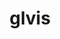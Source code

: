---
title: "glvis"
layout: cache
categories: [package, develop]
meta: {"compilers": ["gcc@=11.4.0", "oneapi@=2024.2.1"], "num_specs": 22, "num_specs_by_stack": {"e4s": 12, "e4s-oneapi": 10, "root": 22}, "oss": ["ubuntu22.04"], "platforms": ["linux"], "stacks": ["e4s", "e4s-oneapi", "root"], "targets": ["x86_64_v3"], "versions": ["4.2"]}
spec_details: [{"compiler": "gcc@=11.4.0", "hash": "6bx2yvmlr3ihq4mhl33xho4ujk5trorf", "os": "ubuntu22.04", "platform": "linux", "size": "-", "stacks": ["e4s", "root"], "tarball": "https://binaries.spack.io/develop/build_cache/linux-ubuntu22.04-x86_64_v3/gcc-11.4.0/glvis-4.2/linux-ubuntu22.04-x86_64_v3-gcc-11.4.0-glvis-4.2-6bx2yvmlr3ihq4mhl33xho4ujk5trorf.spack", "target": "x86_64_v3", "variants": ["build_system=makefile", "+fonts", "screenshots=png"], "versions": ["4.2"]}, {"compiler": "gcc@=11.4.0", "hash": "bstsqnsuwfgecaiobzpryw7eq34rrmrv", "os": "ubuntu22.04", "platform": "linux", "size": "-", "stacks": ["e4s", "root"], "tarball": "https://binaries.spack.io/develop/build_cache/linux-ubuntu22.04-x86_64_v3/gcc-11.4.0/glvis-4.2/linux-ubuntu22.04-x86_64_v3-gcc-11.4.0-glvis-4.2-bstsqnsuwfgecaiobzpryw7eq34rrmrv.spack", "target": "x86_64_v3", "variants": ["build_system=makefile", "+fonts", "screenshots=png"], "versions": ["4.2"]}, {"compiler": "gcc@=11.4.0", "hash": "darjiirocs33mrlxnrkcue7ykdrtovao", "os": "ubuntu22.04", "platform": "linux", "size": "-", "stacks": ["e4s", "root"], "tarball": "https://binaries.spack.io/develop/build_cache/linux-ubuntu22.04-x86_64_v3/gcc-11.4.0/glvis-4.2/linux-ubuntu22.04-x86_64_v3-gcc-11.4.0-glvis-4.2-darjiirocs33mrlxnrkcue7ykdrtovao.spack", "target": "x86_64_v3", "variants": ["build_system=makefile", "+fonts", "screenshots=png"], "versions": ["4.2"]}, {"compiler": "gcc@=11.4.0", "hash": "dmh5y3hful3ivw47o5euhcvf7jxqzpii", "os": "ubuntu22.04", "platform": "linux", "size": "-", "stacks": ["e4s", "root"], "tarball": "https://binaries.spack.io/develop/build_cache/linux-ubuntu22.04-x86_64_v3/gcc-11.4.0/glvis-4.2/linux-ubuntu22.04-x86_64_v3-gcc-11.4.0-glvis-4.2-dmh5y3hful3ivw47o5euhcvf7jxqzpii.spack", "target": "x86_64_v3", "variants": ["build_system=makefile", "+fonts", "screenshots=png"], "versions": ["4.2"]}, {"compiler": "gcc@=11.4.0", "hash": "gwwlqtx6nqjypz54ksysn7mqwkqxavz7", "os": "ubuntu22.04", "platform": "linux", "size": "-", "stacks": ["e4s", "root"], "tarball": "https://binaries.spack.io/develop/build_cache/linux-ubuntu22.04-x86_64_v3/gcc-11.4.0/glvis-4.2/linux-ubuntu22.04-x86_64_v3-gcc-11.4.0-glvis-4.2-gwwlqtx6nqjypz54ksysn7mqwkqxavz7.spack", "target": "x86_64_v3", "variants": ["build_system=makefile", "+fonts", "screenshots=png"], "versions": ["4.2"]}, {"compiler": "gcc@=11.4.0", "hash": "hq3ppjl6ujcxhbe52n2om6ghkvrttnqc", "os": "ubuntu22.04", "platform": "linux", "size": "-", "stacks": ["e4s", "root"], "tarball": "https://binaries.spack.io/develop/build_cache/linux-ubuntu22.04-x86_64_v3/gcc-11.4.0/glvis-4.2/linux-ubuntu22.04-x86_64_v3-gcc-11.4.0-glvis-4.2-hq3ppjl6ujcxhbe52n2om6ghkvrttnqc.spack", "target": "x86_64_v3", "variants": ["build_system=makefile", "+fonts", "screenshots=png"], "versions": ["4.2"]}, {"compiler": "gcc@=11.4.0", "hash": "ku5kcmzjyqqlzy5p74ymi3kwhuu2b6l7", "os": "ubuntu22.04", "platform": "linux", "size": "-", "stacks": ["e4s", "root"], "tarball": "https://binaries.spack.io/develop/build_cache/linux-ubuntu22.04-x86_64_v3/gcc-11.4.0/glvis-4.2/linux-ubuntu22.04-x86_64_v3-gcc-11.4.0-glvis-4.2-ku5kcmzjyqqlzy5p74ymi3kwhuu2b6l7.spack", "target": "x86_64_v3", "variants": ["build_system=makefile", "+fonts", "screenshots=png"], "versions": ["4.2"]}, {"compiler": "gcc@=11.4.0", "hash": "nqnpgik6jmi5lqlnzguw3ukrmdgmtytm", "os": "ubuntu22.04", "platform": "linux", "size": "-", "stacks": ["e4s", "root"], "tarball": "https://binaries.spack.io/develop/build_cache/linux-ubuntu22.04-x86_64_v3/gcc-11.4.0/glvis-4.2/linux-ubuntu22.04-x86_64_v3-gcc-11.4.0-glvis-4.2-nqnpgik6jmi5lqlnzguw3ukrmdgmtytm.spack", "target": "x86_64_v3", "variants": ["build_system=makefile", "+fonts", "screenshots=png"], "versions": ["4.2"]}, {"compiler": "gcc@=11.4.0", "hash": "wjsdu7xn3fl72kbvayp6frqfjnzhdrlp", "os": "ubuntu22.04", "platform": "linux", "size": "-", "stacks": ["e4s", "root"], "tarball": "https://binaries.spack.io/develop/build_cache/linux-ubuntu22.04-x86_64_v3/gcc-11.4.0/glvis-4.2/linux-ubuntu22.04-x86_64_v3-gcc-11.4.0-glvis-4.2-wjsdu7xn3fl72kbvayp6frqfjnzhdrlp.spack", "target": "x86_64_v3", "variants": ["build_system=makefile", "+fonts", "screenshots=png"], "versions": ["4.2"]}, {"compiler": "gcc@=11.4.0", "hash": "xupucvrrhdmayb5ouxznd6ssqnwkyn6z", "os": "ubuntu22.04", "platform": "linux", "size": "-", "stacks": ["e4s", "root"], "tarball": "https://binaries.spack.io/develop/build_cache/linux-ubuntu22.04-x86_64_v3/gcc-11.4.0/glvis-4.2/linux-ubuntu22.04-x86_64_v3-gcc-11.4.0-glvis-4.2-xupucvrrhdmayb5ouxznd6ssqnwkyn6z.spack", "target": "x86_64_v3", "variants": ["build_system=makefile", "+fonts", "screenshots=png"], "versions": ["4.2"]}, {"compiler": "gcc@=11.4.0", "hash": "yvie4hamptuhchggfyv6ff63cj4ewf6v", "os": "ubuntu22.04", "platform": "linux", "size": "-", "stacks": ["e4s", "root"], "tarball": "https://binaries.spack.io/develop/build_cache/linux-ubuntu22.04-x86_64_v3/gcc-11.4.0/glvis-4.2/linux-ubuntu22.04-x86_64_v3-gcc-11.4.0-glvis-4.2-yvie4hamptuhchggfyv6ff63cj4ewf6v.spack", "target": "x86_64_v3", "variants": ["build_system=makefile", "+fonts", "screenshots=png"], "versions": ["4.2"]}, {"compiler": "gcc@=11.4.0", "hash": "zgpe72etwacvmojjqbhgu757rojdhnm2", "os": "ubuntu22.04", "platform": "linux", "size": "-", "stacks": ["e4s", "root"], "tarball": "https://binaries.spack.io/develop/build_cache/linux-ubuntu22.04-x86_64_v3/gcc-11.4.0/glvis-4.2/linux-ubuntu22.04-x86_64_v3-gcc-11.4.0-glvis-4.2-zgpe72etwacvmojjqbhgu757rojdhnm2.spack", "target": "x86_64_v3", "variants": ["build_system=makefile", "+fonts", "screenshots=png"], "versions": ["4.2"]}, {"compiler": "oneapi@=2024.2.1", "hash": "4bpglpebgnf7di75uaizymie6jyx3s3v", "os": "ubuntu22.04", "platform": "linux", "size": "-", "stacks": ["e4s-oneapi", "root"], "tarball": "https://binaries.spack.io/develop/build_cache/linux-ubuntu22.04-x86_64_v3/oneapi-2024.2.1/glvis-4.2/linux-ubuntu22.04-x86_64_v3-oneapi-2024.2.1-glvis-4.2-4bpglpebgnf7di75uaizymie6jyx3s3v.spack", "target": "x86_64_v3", "variants": ["build_system=makefile", "+fonts", "screenshots=png"], "versions": ["4.2"]}, {"compiler": "oneapi@=2024.2.1", "hash": "4troln7wfkuphstyf24ftk2jgtaeoy46", "os": "ubuntu22.04", "platform": "linux", "size": "-", "stacks": ["e4s-oneapi", "root"], "tarball": "https://binaries.spack.io/develop/build_cache/linux-ubuntu22.04-x86_64_v3/oneapi-2024.2.1/glvis-4.2/linux-ubuntu22.04-x86_64_v3-oneapi-2024.2.1-glvis-4.2-4troln7wfkuphstyf24ftk2jgtaeoy46.spack", "target": "x86_64_v3", "variants": ["build_system=makefile", "+fonts", "screenshots=png"], "versions": ["4.2"]}, {"compiler": "oneapi@=2024.2.1", "hash": "537jq2khklp7jamof7o37cioujsexx7s", "os": "ubuntu22.04", "platform": "linux", "size": "-", "stacks": ["e4s-oneapi", "root"], "tarball": "https://binaries.spack.io/develop/build_cache/linux-ubuntu22.04-x86_64_v3/oneapi-2024.2.1/glvis-4.2/linux-ubuntu22.04-x86_64_v3-oneapi-2024.2.1-glvis-4.2-537jq2khklp7jamof7o37cioujsexx7s.spack", "target": "x86_64_v3", "variants": ["build_system=makefile", "+fonts", "screenshots=png"], "versions": ["4.2"]}, {"compiler": "oneapi@=2024.2.1", "hash": "5ieq7mknmvxyco2crsiha6x4jrrlhs25", "os": "ubuntu22.04", "platform": "linux", "size": "-", "stacks": ["e4s-oneapi", "root"], "tarball": "https://binaries.spack.io/develop/build_cache/linux-ubuntu22.04-x86_64_v3/oneapi-2024.2.1/glvis-4.2/linux-ubuntu22.04-x86_64_v3-oneapi-2024.2.1-glvis-4.2-5ieq7mknmvxyco2crsiha6x4jrrlhs25.spack", "target": "x86_64_v3", "variants": ["build_system=makefile", "+fonts", "screenshots=png"], "versions": ["4.2"]}, {"compiler": "oneapi@=2024.2.1", "hash": "bmc7tv77tvgnzmjb5vvwrq3erqhgfl6h", "os": "ubuntu22.04", "platform": "linux", "size": "-", "stacks": ["e4s-oneapi", "root"], "tarball": "https://binaries.spack.io/develop/build_cache/linux-ubuntu22.04-x86_64_v3/oneapi-2024.2.1/glvis-4.2/linux-ubuntu22.04-x86_64_v3-oneapi-2024.2.1-glvis-4.2-bmc7tv77tvgnzmjb5vvwrq3erqhgfl6h.spack", "target": "x86_64_v3", "variants": ["build_system=makefile", "+fonts", "screenshots=png"], "versions": ["4.2"]}, {"compiler": "oneapi@=2024.2.1", "hash": "ctoffurxccvcja25swh4yscdsnee7vnr", "os": "ubuntu22.04", "platform": "linux", "size": "-", "stacks": ["e4s-oneapi", "root"], "tarball": "https://binaries.spack.io/develop/build_cache/linux-ubuntu22.04-x86_64_v3/oneapi-2024.2.1/glvis-4.2/linux-ubuntu22.04-x86_64_v3-oneapi-2024.2.1-glvis-4.2-ctoffurxccvcja25swh4yscdsnee7vnr.spack", "target": "x86_64_v3", "variants": ["build_system=makefile", "+fonts", "screenshots=png"], "versions": ["4.2"]}, {"compiler": "oneapi@=2024.2.1", "hash": "lmfad6ftatzazcmlj7utzrui3zxoyrxm", "os": "ubuntu22.04", "platform": "linux", "size": "-", "stacks": ["e4s-oneapi", "root"], "tarball": "https://binaries.spack.io/develop/build_cache/linux-ubuntu22.04-x86_64_v3/oneapi-2024.2.1/glvis-4.2/linux-ubuntu22.04-x86_64_v3-oneapi-2024.2.1-glvis-4.2-lmfad6ftatzazcmlj7utzrui3zxoyrxm.spack", "target": "x86_64_v3", "variants": ["build_system=makefile", "+fonts", "screenshots=png"], "versions": ["4.2"]}, {"compiler": "oneapi@=2024.2.1", "hash": "sbdqx7jcky2e5be6cbgxxr447rwwuh2p", "os": "ubuntu22.04", "platform": "linux", "size": "-", "stacks": ["e4s-oneapi", "root"], "tarball": "https://binaries.spack.io/develop/build_cache/linux-ubuntu22.04-x86_64_v3/oneapi-2024.2.1/glvis-4.2/linux-ubuntu22.04-x86_64_v3-oneapi-2024.2.1-glvis-4.2-sbdqx7jcky2e5be6cbgxxr447rwwuh2p.spack", "target": "x86_64_v3", "variants": ["build_system=makefile", "+fonts", "screenshots=png"], "versions": ["4.2"]}, {"compiler": "oneapi@=2024.2.1", "hash": "sbuj5ygfymbpowccpz2jint6pweoy4mj", "os": "ubuntu22.04", "platform": "linux", "size": "-", "stacks": ["e4s-oneapi", "root"], "tarball": "https://binaries.spack.io/develop/build_cache/linux-ubuntu22.04-x86_64_v3/oneapi-2024.2.1/glvis-4.2/linux-ubuntu22.04-x86_64_v3-oneapi-2024.2.1-glvis-4.2-sbuj5ygfymbpowccpz2jint6pweoy4mj.spack", "target": "x86_64_v3", "variants": ["build_system=makefile", "+fonts", "screenshots=png"], "versions": ["4.2"]}, {"compiler": "oneapi@=2024.2.1", "hash": "tz5gnqulukgqsrtu2nus4r7r44spypu5", "os": "ubuntu22.04", "platform": "linux", "size": "-", "stacks": ["e4s-oneapi", "root"], "tarball": "https://binaries.spack.io/develop/build_cache/linux-ubuntu22.04-x86_64_v3/oneapi-2024.2.1/glvis-4.2/linux-ubuntu22.04-x86_64_v3-oneapi-2024.2.1-glvis-4.2-tz5gnqulukgqsrtu2nus4r7r44spypu5.spack", "target": "x86_64_v3", "variants": ["build_system=makefile", "+fonts", "screenshots=png"], "versions": ["4.2"]}]
---